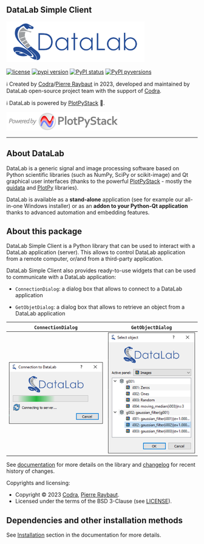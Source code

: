 ## DataLab Simple Client

![DataLab](https://raw.githubusercontent.com/Codra-Ingenierie-Informatique/DataLabSimpleClient/main/doc/images/DataLab-banner.png)

[![license](https://img.shields.io/pypi/l/cdlclient.svg)](./LICENSE)
[![pypi version](https://img.shields.io/pypi/v/cdlclient.svg)](https://pypi.org/project/cdlclient/)
[![PyPI status](https://img.shields.io/pypi/status/cdlclient.svg)](https://github.com/Codra-Ingenierie-Informatique/DataLabSimpleClient)
[![PyPI pyversions](https://img.shields.io/pypi/pyversions/cdlclient.svg)](https://pypi.python.org/pypi/cdlclient/)

ℹ️ Created by [Codra](https://codra.net/)/[Pierre Raybaut](https://github.com/PierreRaybaut) in 2023, developed and maintained by DataLab open-source project team with the support of [Codra](https://codra.net/).

ℹ️ DataLab is powered by [PlotPyStack](https://github.com/PlotPyStack) 🚀.

![PlotPyStack](https://raw.githubusercontent.com/PlotPyStack/.github/main/data/plotpy-stack-powered.png)

----

## About DataLab

DataLab is a generic signal and image processing software based on Python scientific
libraries (such as NumPy, SciPy or scikit-image) and Qt graphical user interfaces
(thanks to the powerful [PlotPyStack](https://github.com/PlotPyStack) - mostly the
[guidata](https://github.com/PlotPyStack/guidata) and
[PlotPy](https://github.com/PlotPyStack/PlotPy) libraries).

DataLab is available as a **stand-alone** application (see for example our all-in-one Windows installer) or as an **addon to your Python-Qt application** thanks to advanced automation and embedding features.

## About this package

DataLab Simple Client is a Python library that can be used to interact with a DataLab application (server).
This allows to control DataLab application from a remote computer, or/and from a third-party application.

DataLab Simple Client also provides ready-to-use widgets that can be used to communicate with a DataLab application:

* `ConnectionDialog`: a dialog box that allows to connect to a DataLab application

* `GetObjetDialog`: a dialog box that allows to retrieve an object from a DataLab application

`ConnectionDialog`         | `GetObjectDialog`
:-------------------------:|:-------------------------:
![ConnectionDialog](https://raw.githubusercontent.com/Codra-Ingenierie-Informatique/DataLabSimpleClient/main/doc/images/shots/connect_dialog.png) | ![GetObjectDialog](https://raw.githubusercontent.com/Codra-Ingenierie-Informatique/DataLabSimpleClient/main/doc/images/shots/get_object_dialog.png)

See [documentation](https://cdlclient.readthedocs.io/en/latest/) for more details on
the library and [changelog](https://github.com/Codra-Ingenierie-Informatique/DataLabSimpleClient/blob/main/CHANGELOG.md)
for recent history of changes.

Copyrights and licensing:

* Copyright © 2023 [Codra](https://codra.net/), [Pierre Raybaut](https://github.com/PierreRaybaut).
* Licensed under the terms of the BSD 3-Clause (see [LICENSE](LICENSE)).

## Dependencies and other installation methods

See [Installation](https://cdlclient.readthedocs.io/en/latest/installation.html)
section in the documentation for more details.
